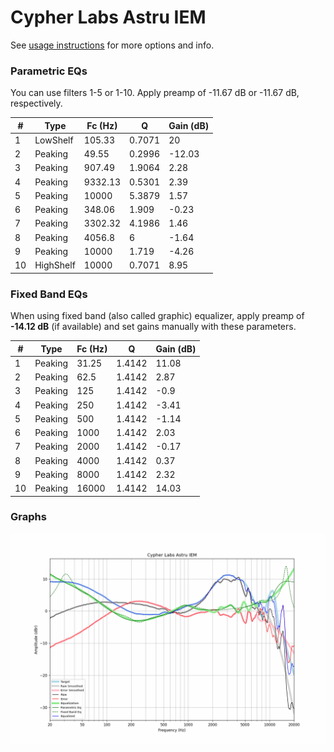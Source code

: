 # Cypher Labs Astru IEM
See [usage instructions](https://github.com/jaakkopasanen/AutoEq#usage) for more options and info.

### Parametric EQs
You can use filters 1-5 or 1-10. Apply preamp of -11.67 dB or -11.67 dB, respectively.

|   # | Type      |   Fc (Hz) |      Q |   Gain (dB) |
|-----|-----------|-----------|--------|-------------|
|   1 | LowShelf  |    105.33 | 0.7071 |       20    |
|   2 | Peaking   |     49.55 | 0.2996 |      -12.03 |
|   3 | Peaking   |    907.49 | 1.9064 |        2.28 |
|   4 | Peaking   |   9332.13 | 0.5301 |        2.39 |
|   5 | Peaking   |  10000    | 5.3879 |        1.57 |
|   6 | Peaking   |    348.06 | 1.909  |       -0.23 |
|   7 | Peaking   |   3302.32 | 4.1986 |        1.46 |
|   8 | Peaking   |   4056.8  | 6      |       -1.64 |
|   9 | Peaking   |  10000    | 1.719  |       -4.26 |
|  10 | HighShelf |  10000    | 0.7071 |        8.95 |

### Fixed Band EQs
When using fixed band (also called graphic) equalizer, apply preamp of **-14.12 dB** (if available) and set gains manually with these parameters.

|   # | Type    |   Fc (Hz) |      Q |   Gain (dB) |
|-----|---------|-----------|--------|-------------|
|   1 | Peaking |     31.25 | 1.4142 |       11.08 |
|   2 | Peaking |     62.5  | 1.4142 |        2.87 |
|   3 | Peaking |    125    | 1.4142 |       -0.9  |
|   4 | Peaking |    250    | 1.4142 |       -3.41 |
|   5 | Peaking |    500    | 1.4142 |       -1.14 |
|   6 | Peaking |   1000    | 1.4142 |        2.03 |
|   7 | Peaking |   2000    | 1.4142 |       -0.17 |
|   8 | Peaking |   4000    | 1.4142 |        0.37 |
|   9 | Peaking |   8000    | 1.4142 |        2.32 |
|  10 | Peaking |  16000    | 1.4142 |       14.03 |

### Graphs
![](./Cypher%20Labs%20Astru%20IEM.png)

